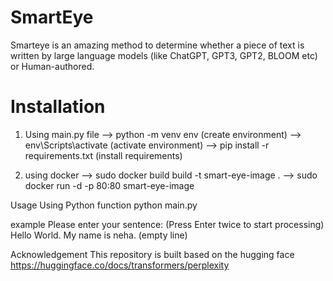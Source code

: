 # SmartEye
Smarteye is an amazing method to determine whether a piece of text is written by large language models (like ChatGPT, GPT3, GPT2, BLOOM etc) or Human-authored.

# Installation

 1) Using main.py file
--> python -m venv env (create environment)
--> env\Scripts\activate (activate environment)
--> pip install -r requirements.txt (install requirements)

 2) using docker
--> sudo docker build build -t smart-eye-image .
--> sudo docker run -d -p 80:80 smart-eye-image 

Usage
Using Python function
python main.py

example
Please enter your sentence: (Press Enter twice to start processing)
Hello World.
My name is neha.
(empty line)


Acknowledgement
This repository is built based on the hugging face https://huggingface.co/docs/transformers/perplexity
